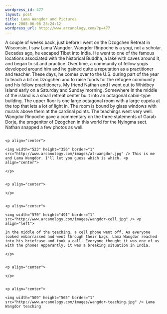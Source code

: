 ```yaml
--- 
wordpress_id: 477
layout: post
title: Lama Wangdor and Pictures
date: 2005-06-06 23:24:12
wordpress_url: http://www.arcanology.com/?p=477
---
```

A couple of weeks back, just before I went on the Dzogchen Retreat in Wisconsin, I saw Lama Wangdor. Wangdor Rinpoche is a yogi, not a scholar. Decades ago, he escaped Tibet into India. He went to one of the famous locations associated with the historical Buddha, a lake with caves around it, and began to sit and practice. Over time, a community of fellow yogis developed around him and he gained quite a reputation as a practitioner and teacher. These days, he comes over to the U.S. during part of the year to teach a bit on Dzogchen and to raise funds for the refugee community and his fellow practitioners. My friend Nathan and I went out to Whidbey Island early on a Saturday and Sunday morning. Somewhere in the middle of the island is a small retreat center built into an octagonal cabin-type building. The upper floor is one large octagonal room with a large cupola at the top that lets a lot of light in. The room is bound by glass windows with murals above them at the cardinal points. The teachings went very well. Wangdor Rinpoche gave a commentary on the three statements of Garab Dorje, the progenitor of Dzogchen in this world for the Nyingma sect. Nathan snapped a few photos as well. 
                                                                                                                                                                                                                                                                                                                                                                                                                                                                                                                                                                                                                                                                                                          
                                                                                                                                                                                                                                                                                                                                                                                                                                                                                                                                                                                                                                                                                                          <p align="center">
                                                                                                                                                                                                                                                                                                                                                                                                                                                                                                                                                                                                                                                                                                            <img width="523" height="356" border="1" src="http://www.arcanology.com/images/al-wangdor.jpg" /> This is me and Lama Wangdor. I'll let you guess which is which. <p align="center">
                                                                                                                                                                                                                                                                                                                                                                                                                                                                                                                                                                                                                                                                                                            </p>
                                                                                                                                                                                                                                                                                                                                                                                                                                                                                                                                                                                                                                                                                                            
                                                                                                                                                                                                                                                                                                                                                                                                                                                                                                                                                                                                                                                                                                            <p align="center">
                                                                                                                                                                                                                                                                                                                                                                                                                                                                                                                                                                                                                                                                                                            </p>
                                                                                                                                                                                                                                                                                                                                                                                                                                                                                                                                                                                                                                                                                                            
                                                                                                                                                                                                                                                                                                                                                                                                                                                                                                                                                                                                                                                                                                            <p align="center">
                                                                                                                                                                                                                                                                                                                                                                                                                                                                                                                                                                                                                                                                                                              <img width="570" height="491" border="1" src="http://www.arcanology.com/images/wangdor-cell.jpg" /> <p align="left">
                                                                                                                                                                                                                                                                                                                                                                                                                                                                                                                                                                                                                                                                                                                In the middle of the teaching, a cell phone went off. As everyone looked embarrassed and went through their bags, Lama Wangdor reached into his briefcase and took a call. Everyone thought it was one of us with the phone! Apparantly, it was a breaking situation in India.
                                                                                                                                                                                                                                                                                                                                                                                                                                                                                                                                                                                                                                                                                                              </p>
                                                                                                                                                                                                                                                                                                                                                                                                                                                                                                                                                                                                                                                                                                              
                                                                                                                                                                                                                                                                                                                                                                                                                                                                                                                                                                                                                                                                                                              <p align="center">
                                                                                                                                                                                                                                                                                                                                                                                                                                                                                                                                                                                                                                                                                                              </p>
                                                                                                                                                                                                                                                                                                                                                                                                                                                                                                                                                                                                                                                                                                              
                                                                                                                                                                                                                                                                                                                                                                                                                                                                                                                                                                                                                                                                                                              <p align="center">
                                                                                                                                                                                                                                                                                                                                                                                                                                                                                                                                                                                                                                                                                                                <img width="509" height="565" border="1" src="http://www.arcanology.com/images/wangdor-teaching.jpg" /> Lama Wangdor teaching